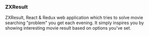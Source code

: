 ### ZXResult

ZXResult, React & Redux web application which tries to solve 
movie searching "problem" you get each evening. It simply inspires you 
by showing interesting movie result based on options you've set.
